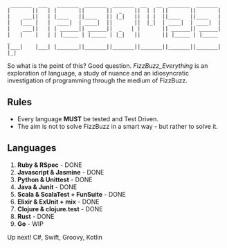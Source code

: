 ```
 _______  ___   _______  _______  _______  __   __  _______  _______
|       ||   | |       ||       ||  _    ||  | |  ||       ||       |
|    ___||   | |____   ||____   || |_|   ||  | |  ||____   ||____   |
|   |___ |   |  ____|  | ____|  ||       ||  |_|  | ____|  | ____|  |
|    ___||   | | ______|| ______||  _   | |       || ______|| ______|
|   |    |   | | |_____ | |_____ | |_|   ||       || |_____ | |_____   _
|___|    |___| |_______||_______||_______||_______||_______||_______| |_|
```

So what is the point of this? Good question. *FizzBuzz_Everything* is an exploration of language, a study of nuance and an idiosyncratic investigation of programming through the medium of FizzBuzz.

## Rules

* Every language **MUST** be tested and Test Driven.
* The aim is not to solve FizzBuzz in a smart way - but rather to solve it.


## Languages

1. **Ruby & RSpec** - DONE
2. **Javascript & Jasmine** - DONE
3. **Python & Unittest** - DONE
4. **Java & Junit** - DONE
5. **Scala & ScalaTest + FunSuite** - DONE
6. **Elixir & ExUnit + mix** - DONE
7. **Clojure & clojure.test** - DONE
8. **Rust** - DONE
9. **Go** - WIP


Up next! C#, Swift, Groovy, Kotlin


